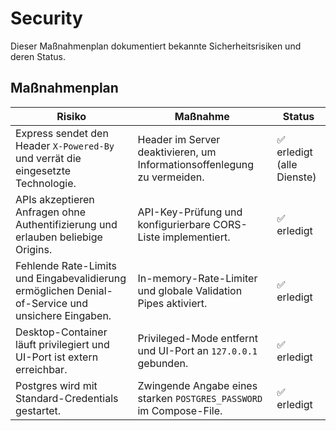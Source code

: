 # Security

Dieser Maßnahmenplan dokumentiert bekannte Sicherheitsrisiken und deren Status.

## Maßnahmenplan

| Risiko | Maßnahme | Status |
| --- | --- | --- |
| Express sendet den Header `X-Powered-By` und verrät die eingesetzte Technologie. | Header im Server deaktivieren, um Informationsoffenlegung zu vermeiden. | ✅ erledigt (alle Dienste) |
| APIs akzeptieren Anfragen ohne Authentifizierung und erlauben beliebige Origins. | API-Key-Prüfung und konfigurierbare CORS-Liste implementiert. | ✅ erledigt |
| Fehlende Rate-Limits und Eingabevalidierung ermöglichen Denial-of-Service und unsichere Eingaben. | In-memory-Rate-Limiter und globale Validation Pipes aktiviert. | ✅ erledigt |
| Desktop-Container läuft privilegiert und UI-Port ist extern erreichbar. | Privileged-Mode entfernt und UI-Port an `127.0.0.1` gebunden. | ✅ erledigt |
| Postgres wird mit Standard-Credentials gestartet. | Zwingende Angabe eines starken `POSTGRES_PASSWORD` im Compose-File. | ✅ erledigt |
